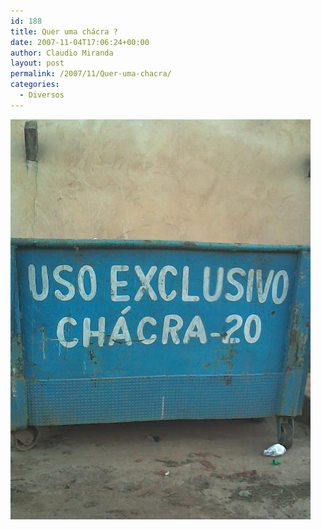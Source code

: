 ```yaml
---
id: 188
title: Quer uma chácra ?
date: 2007-11-04T17:06:24+00:00
author: Claudio Miranda
layout: post
permalink: /2007/11/Quer-uma-chacra/
categories:
  - Diversos
---
```

![](/resources/claudio/071104_chacra.jpg)